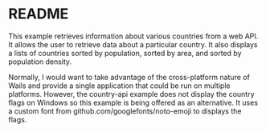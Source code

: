 # README

This example retrieves information about various countries from a web API. It allows the user to retrieve data about a particular country. It also displays a lists of countries sorted by population, sorted by area, and sorted by population density.

Normally, I would want to take advantage of the cross-platform nature of Wails and provide a single application that could be run on multiple platforms. However, the country-api example does not display the country flags on Windows so this example is being offered as an alternative.  It uses a custom font from github.com/googlefonts/noto-emoji to displays the flags.